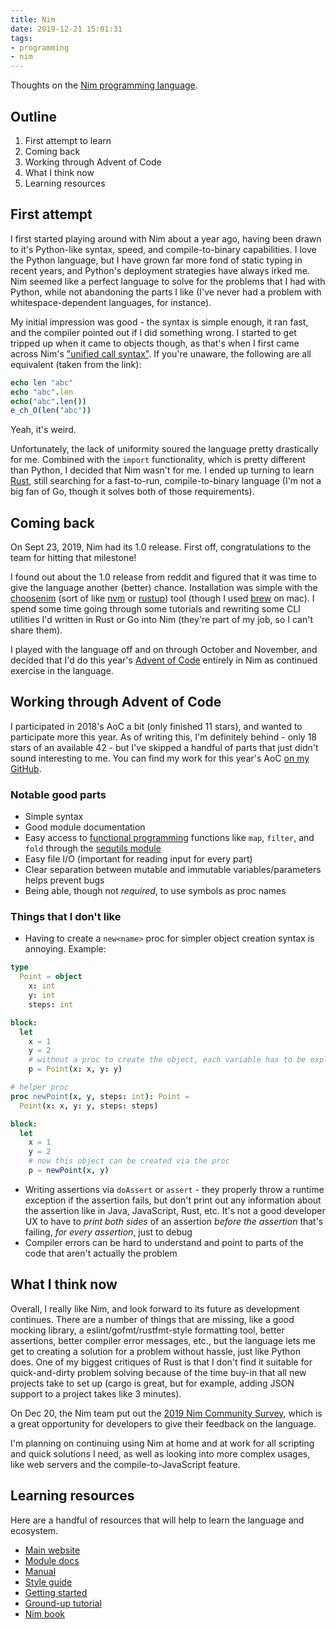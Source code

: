 ```yaml
---
title: Nim
date: 2019-12-21 15:01:31
tags:
- programming
- nim
---
```


Thoughts on the [Nim programming language](https://nim-lang.org).

<!-- more -->

## Outline

1. First attempt to learn
1. Coming back
1. Working through Advent of Code
1. What I think now
1. Learning resources

## First attempt

I first started playing around with Nim about a year ago, having been drawn to it's Python-like syntax, speed, and compile-to-binary capabilities. I love the Python language, but I have grown far more fond of static typing in recent years, and Python's deployment strategies have always irked me. Nim seemed like a perfect language to solve for the problems that I had with Python, while not abandoning the parts I like (I've never had a problem with whitespace-dependent languages, for instance).

My initial impression was good - the syntax is simple enough, it ran fast, and the compiler pointed out if I did something wrong. I started to get tripped up when it came to objects though, as that's when I first came across Nim's ["unified call syntax"](https://nim-lang.org/docs/manual.html#procedures-method-call-syntax). If you're unaware, the following are all equivalent (taken from the link):

```nim
echo len "abc"
echo "abc".len
echo("abc".len())
e_ch_O(len("abc"))
```

Yeah, it's weird.

Unfortunately, the lack of uniformity soured the language pretty drastically for me. Combined with the `import` functionality, which is pretty different than Python, I decided that Nim wasn't for me. I ended up turning to learn [Rust](https://www.rust-lang.org/), still searching for a fast-to-run, compile-to-binary language (I'm not a big fan of Go, though it solves both of those requirements).

## Coming back

On Sept 23, 2019, Nim had its 1.0 release. First off, congratulations to the team for hitting that milestone!

I found out about the 1.0 release from reddit and figured that it was time to give the language another (better) chance. Installation was simple with the [choosenim](https://nim-lang.org/install_unix.html) (sort of like [nvm](https://github.com/nvm-sh/nvm) or [rustup](https://rustup.rs/)) tool (though I used [brew](https://brew.sh/) on mac). I spend some time going through some tutorials and rewriting some CLI utilities I'd written in Rust or Go into Nim (they're part of my job, so I can't share them).

I played with the language off and on through October and November, and decided that I'd do this year's [Advent of Code](https://adventofcode.com/) entirely in Nim as continued exercise in the language.

## Working through Advent of Code

I participated in 2018's AoC a bit (only finished 11 stars), and wanted to participate more this year. As of writing this, I'm definitely behind - only 18 stars of an available 42 - but I've skipped a handful of parts that just didn't sound interesting to me. You can find my work for this year's AoC [on my GitHub](https://github.com/celeo/advent2019).

### Notable good parts

* Simple syntax
* Good module documentation
* Easy access to [functional programming](https://en.wikipedia.org/wiki/Functional_programming) functions like `map`, `filter`, and `fold` through the [sequtils module](https://nim-lang.github.io/Nim/sequtils.html)
* Easy file I/O (important for reading input for every part)
* Clear separation between mutable and immutable variables/parameters helps prevent bugs
* Being able, though not _required_, to use symbols as proc names

### Things that I don't like

* Having to create a `new<name>` proc for simpler object creation syntax is annoying. Example:

```nim
type
  Point = object
    x: int
    y: int
    steps: int

block:
  let
    x = 1
    y = 2
    # without a proc to create the object, each variable has to be explicitly assigned
    p = Point(x: x, y: y)

# helper proc
proc newPoint(x, y, steps: int): Point =
  Point(x: x, y: y, steps: steps)

block:
  let
    x = 1
    y = 2
    # now this object can be created via the proc
    p = newPoint(x, y)
```

* Writing assertions via `doAssert` or `assert` - they properly throw a runtime exception if the assertion fails, but don't print out any information about the assertion like in Java, JavaScript, Rust, etc. It's not a good developer UX to have to _print both sides_ of an assertion _before the assertion_ that's failing, _for every assertion_, just to debug
* Compiler errors can be hard to understand and point to parts of the code that aren't actually the problem

## What I think now

Overall, I really like Nim, and look forward to its future as development continues. There are a number of things that are missing, like a good mocking library, a eslint/gofmt/rustfmt-style formatting tool, better assertions, better compiler error messages, etc., but the language lets me get to creating a solution for a problem without hassle, just like Python does. One of my biggest critiques of Rust is that I don't find it suitable for quick-and-dirty problem solving because of the time buy-in that all new projects take to set up (cargo is great, but for example, adding JSON support to a project takes like 3 minutes).

On Dec 20, the Nim team put out the [2019 Nim Community Survey](https://nim-lang.org/blog/2019/12/20/community-survey-2019.html), which is a great opportunity for developers to give their feedback on the language.

I'm planning on continuing using Nim at home and at work for all scripting and quick solutions I need, as well as looking into more complex usages, like web servers and the compile-to-JavaScript feature.

## Learning resources

Here are a handful of resources that will help to learn the language and ecosystem.

* [Main website](https://nim-lang.org/)
* [Module docs](https://nim-lang.org/docs/lib.html)
* [Manual](https://nim-lang.org/docs/manual.html)
* [Style guide](https://nim-lang.org/docs/nep1.html)
* [Getting started](https://nim-by-example.github.io)
* [Ground-up tutorial](https://narimiran.github.io/nim-basics/)
* [Nim book](https://www.oreilly.com/library/view/nim-in-action/9781617293436/)
